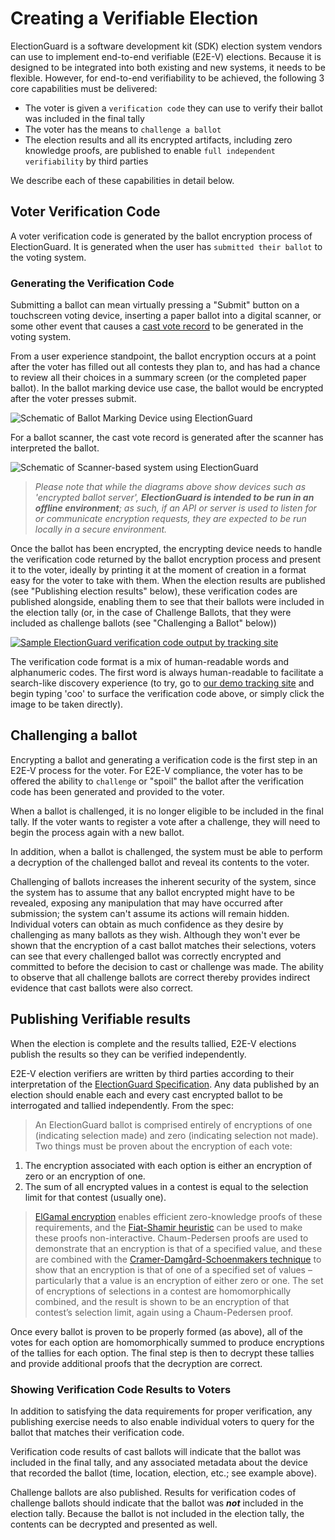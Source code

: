 # Creating a Verifiable Election

ElectionGuard is a software development kit (SDK) election system vendors can use to implement end-to-end verifiable (E2E-V) elections.  Because it is designed to be integrated into both existing and new systems, it needs to be flexible. However, for end-to-end verifiability to be achieved, the following 3 core capabilities must be delivered:

* The voter is given a ```verification code``` they can use to verify their ballot was included in the final tally
* The voter has the means to ```challenge a ballot```
* The election results and all its encrypted artifacts, including zero knowledge proofs, are published to enable ```full independent verifiability``` by third parties
  
We describe each of these capabilities in detail below.

## Voter Verification Code

A voter verification code is generated by the ballot encryption process of ElectionGuard. It is generated when the user has ```submitted their ballot``` to the voting system.  

### Generating the Verification Code

Submitting a ballot can mean virtually pressing a "Submit" button on a touchscreen voting device, inserting a paper ballot into a digital scanner, or some other event that causes a [cast vote record][nist-cast-vote-records] to be generated in the voting system.

From a user experience standpoint, the ballot encryption occurs at a point after the voter has filled out all contests they plan to, and has had a chance to review all their choices in a summary screen (or the completed paper ballot).  In the ballot marking device use case, the ballot would be encrypted after the voter presses submit.

![Schematic of Ballot Marking Device using ElectionGuard][schematic-ballot-marking-device]

For a ballot scanner, the cast vote record is generated after the scanner has interpreted the ballot.

![Schematic of Scanner-based system using ElectionGuard][schematic-ballot-scanner-device]

> *Please note that while the diagrams above show devices such as 'encrypted ballot server', __ElectionGuard is intended to be run in an offline environment__; as such, if an API or server is used to listen for or communicate encryption requests, they are expected to be run locally in a secure environment.*

Once the ballot has been encrypted, the encrypting device needs to handle the verification code returned by the ballot encryption process and present it to the voter, ideally by printing it at the moment of creation in a format easy for the voter to take with them.  When the election results are published (see "Publishing election results" below), these verification codes are published alongside, enabling them to see that their ballots were included in the election tally (or, in the case of Challenge Ballots, that they were included as challenge ballots (see "Challenging a Ballot" below))

[![Sample ElectionGuard verification code output by tracking site][sample-election-guard-verification-code-image]][election-guard-verification-code-demo]

The verification code format is a mix of human-readable words and alphanumeric codes. The first word is always human-readable to facilitate a search-like discovery experience (to try, go to [our demo tracking site][election-guard-demo-site] and begin typing 'coo' to surface the verification code above, or simply click the image to be taken directly).

## Challenging a ballot

Encrypting a ballot and generating a verification code is the first step in an E2E-V process for the voter. For E2E-V compliance, the voter has to be offered the ability to ```challenge``` or "spoil" the ballot after the verification code has been generated and provided to the voter.

When a ballot is challenged, it is no longer eligible to be included in the final tally. If the voter wants to register a vote after a challenge, they will need to begin the process again with a new ballot.

In addition, when a ballot is challenged, the system must be able to perform a decryption of the challenged ballot and reveal its contents to the voter.

Challenging of ballots increases the inherent security of the system, since the system has to assume that any ballot encrypted might have to be revealed, exposing any manipulation that may have occurred after submission; the system can't assume its actions will remain hidden. Individual voters can obtain as much confidence as they desire by challenging as many ballots as they wish.  Although they won't ever be shown that the encryption of a cast ballot matches their selections, voters can see that every challenged ballot was correctly encrypted and committed to before the decision to cast or challenge was made. The ability to observe that all challenge ballots are correct thereby provides indirect evidence that cast ballots were also correct.

## Publishing Verifiable results

When the election is complete and the results tallied, E2E-V elections publish the results so they can be verified independently.

E2E-V election verifiers are written by third parties according to their interpretation of the [ElectionGuard Specification][election-guard-specification]. Any data published by an election should enable each and every cast encrypted ballot to be interrogated and tallied independently. From the spec:

> An ElectionGuard ballot is comprised entirely of encryptions of one (indicating selection made) and zero (indicating selection not made). Two things must be proven about the encryption of each vote:
>
1. The encryption associated with each option is either an encryption of zero or an encryption of one.
2. The sum of all encrypted values in a contest is equal to the selection limit for that contest (usually one).

> [ElGamal encryption][elgamal-encryption] enables efficient zero-knowledge proofs of these requirements, and the [Fiat-Shamir heuristic][fiat-shamir-heuristic] can be used to make these proofs non-interactive.  Chaum-Pedersen proofs are used to demonstrate that an encryption is that of a specified value, and these are combined with the [Cramer-Damgård-Schoenmakers technique][proofs-partial-knowledge-witness-hiding] to show that an encryption is that of one of a specified set of values – particularly that a value is an encryption of either zero or one.  The set of encryptions of selections in a contest are homomorphically combined, and the result is shown to be an encryption of that contest’s selection limit, again using a Chaum-Pedersen proof.

Once every ballot is proven to be properly formed (as above), all of the votes for each option are homomorphically summed to produce encryptions of the tallies for each option.  The final step is then to decrypt these tallies and provide additional proofs that the decryption are correct.

### Showing Verification Code Results to Voters

In addition to satisfying the data requirements for proper verification, any publishing exercise needs to also enable individual voters to query for the ballot that matches their verification code.

Verification code results of cast ballots will indicate that the ballot was included in the final tally, and any associated metadata about the device that recorded the ballot (time, location, election, etc.; see example above).

Challenge ballots are also published. Results for verification codes of challenge ballots should indicate that the ballot was ***not*** included in the election tally. Because the ballot is not included in the election tally, the contents can be decrypted and presented as well.

[nist-cast-vote-records]: https://github.com/usnistgov/CastVoteRecords "NIST Cast Vote Records Github"
[sample-election-guard-verification-code-image]: https://res.cloudinary.com/electionguard/image/upload/v1596647319/verification-code_k82e8f.jpg
[election-guard-verification-code-demo]: https://demo.electionguard.vote/track/cook%207HMCG%20notion%209329D%20bandwidth%2099DCF%20mist%207M792%20panpipe%20BF7C9%20corsage%204CMGC%20privilege%2044J47%20daybed%20GBH74 "Election Guard verification demo"
[election-guard-specification]: https://raw.githubusercontent.com/wiki/microsoft/electionguard/Informal/ElectionGuardSpecificationV0.85.pdf "Election Guard Specification - Microsoft Research"
[schematic-ballot-marking-device]: https://res.cloudinary.com/electionguard/image/upload/v1596565406/eg-bmd-integration-2_qnar1h.png "Schematic of ballot marking device Using Election Guard"
[schematic-ballot-scanner-device]: https://res.cloudinary.com/electionguard/image/upload/v1596565608/eg-scanner-integration_zprscw.png "Schematic of ballot scanning device Using Election Guard"
[elgamal-encryption]: https://en.wikipedia.org/wiki/ElGamal_encryption "ElGamal encryption"
[fiat-shamir-heuristic]: https://en.wikipedia.org/wiki/Fiat%E2%80%93Shamir_heuristic "Fiat-Shamir Heuristic"
[proofs-partial-knowledge-witness-hiding]: https://www.win.tue.nl/~berry/papers/crypto94.pdf "Proofs of Partial Knowledge and Simplified Design of Witness Hiding Protocols"
[election-guard-demo-site]: https://demo.electionguard.vote "Election Guard demo tracking site"